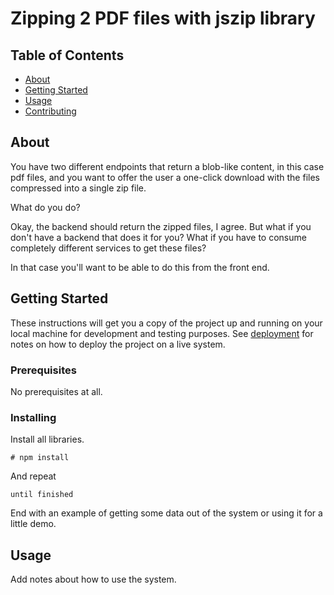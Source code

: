 # Zipping 2 PDF files with jszip library

## Table of Contents

- [About](#about)
- [Getting Started](#getting_started)
- [Usage](#usage)
- [Contributing](../CONTRIBUTING.md)

## About <a name = "about"></a>

You have two different endpoints that return a blob-like content, in this case pdf files, and you want to offer the user a one-click download with the files compressed into a single zip file.

What do you do?

Okay, the backend should return the zipped files, I agree. But what if you don't have a backend that does it for you? What if you have to consume completely different services to get these files?

In that case you'll want to be able to do this from the front end.

## Getting Started <a name = "getting_started"></a>

These instructions will get you a copy of the project up and running on your local machine for development and testing purposes. See [deployment](#deployment) for notes on how to deploy the project on a live system.

### Prerequisites

No prerequisites at all.

### Installing

Install all libraries.

```
# npm install
```

And repeat

```
until finished
```

End with an example of getting some data out of the system or using it for a little demo.

## Usage <a name = "usage"></a>

Add notes about how to use the system.
